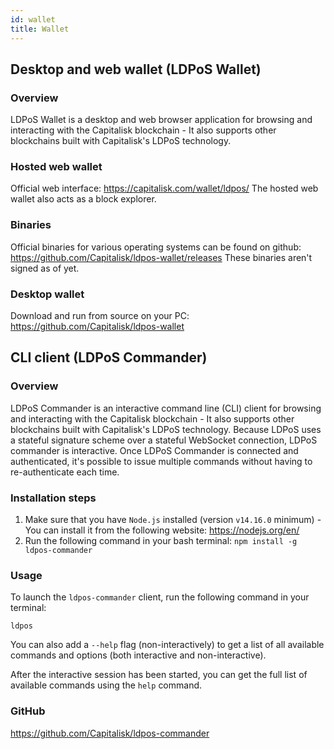 ```yaml
---
id: wallet
title: Wallet
---
```


## Desktop and web wallet (LDPoS Wallet)

### Overview

LDPoS Wallet is a desktop and web browser application for browsing and interacting with the Capitalisk blockchain - It also supports other blockchains built with Capitalisk's LDPoS technology.

### Hosted web wallet

Official web interface: https://capitalisk.com/wallet/ldpos/
The hosted web wallet also acts as a block explorer.

### Binaries

Official binaries for various operating systems can be found on github: https://github.com/Capitalisk/ldpos-wallet/releases
These binaries aren't signed as of yet.

### Desktop wallet

Download and run from source on your PC: https://github.com/Capitalisk/ldpos-wallet

## CLI client (LDPoS Commander)

### Overview

LDPoS Commander is an interactive command line (CLI) client for browsing and interacting with the Capitalisk blockchain - It also supports other blockchains built with Capitalisk's LDPoS technology.
Because LDPoS uses a stateful signature scheme over a stateful WebSocket connection, LDPoS commander is interactive.
Once LDPoS Commander is connected and authenticated, it's possible to issue multiple commands without having to re-authenticate each time.

### Installation steps

1. Make sure that you have `Node.js` installed (version `v14.16.0` minimum) - You can install it from the following website: https://nodejs.org/en/
2. Run the following command in your bash terminal: `npm install -g ldpos-commander`

### Usage

To launch the `ldpos-commander` client, run the following command in your terminal:

```
ldpos
```

You can also add a `--help` flag (non-interactively) to get a list of all available commands and options (both interactive and non-interactive).

After the interactive session has been started, you can get the full list of available commands using the `help` command.

### GitHub

https://github.com/Capitalisk/ldpos-commander
